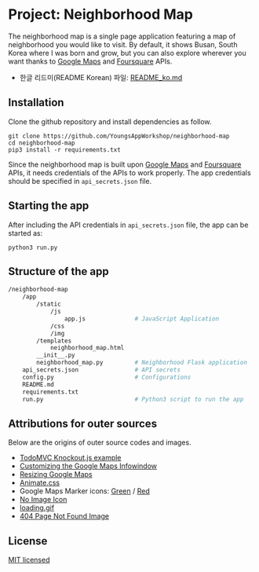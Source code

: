 # Project: Neighborhood Map

The neighborhood map is a single page application featuring a map of neighborhood you would like to visit. By default, it shows Busan, South Korea where I was born and grow, but you can also explore wherever you want thanks to [Google Maps](https://developers.google.com/maps/) and [Foursquare](https://developer.foursquare.com/) APIs.

- 한글 리드미(README Korean) 파일: [README_ko.md](https://github.com/YoungsAppWorkshop/neighborhood-map/blob/master/README_ko.md)

## Installation
Clone the github repository and install dependencies as follow.

```
git clone https://github.com/YoungsAppWorkshop/neighborhood-map
cd neighborhood-map
pip3 install -r requirements.txt
```

Since the neighborhood map is built upon [Google Maps](https://developers.google.com/maps/) and [Foursquare](https://developer.foursquare.com/) APIs, it needs credentials of the APIs to work properly. The app credentials should be specified in `api_secrets.json` file.

## Starting the app
After including the API credentials in `api_secrets.json` file, the app can be started as:

```
python3 run.py
```

## Structure of the app
```bash
/neighborhood-map
    /app
        /static
            /js
                app.js              # JavaScript Application
            /css
            /img
        /templates
            neighborhood_map.html
        __init__.py
        neighborhood_map.py         # Neighborhood Flask application
    api_secrets.json                # API secrets
    config.py                       # Configurations
    README.md
    requirements.txt
    run.py                          # Python3 script to run the app
```

## Attributions for outer sources
Below are the origins of outer source codes and images.
- [TodoMVC Knockout.js example](http://todomvc.com/examples/knockoutjs/)
- [Customizing the Google Maps Infowindow](https://codepen.io/Marnoto/pen/xboPmG)
- [Resizing Google Maps](http://jsfiddle.net/n5c01zw5/)
- [Animate.css](https://daneden.github.io/animate.css/)
- Google Maps Marker icons: [Green](https://pixabay.com/en/poi-location-pin-marker-position-304466/) / [Red](https://pixabay.com/en/location-poi-pin-marker-position-304467/)
- [No Image Icon](https://www.iconfinder.com/icons/103591/cancel_image_icon#size=128)
- [loading.gif](https://preloaders.net/)
- [404 Page Not Found Image](https://pixabay.com/en/not-found-website-error-page-404-1770320/)

## License
[MIT licensed](/LICENSE)
